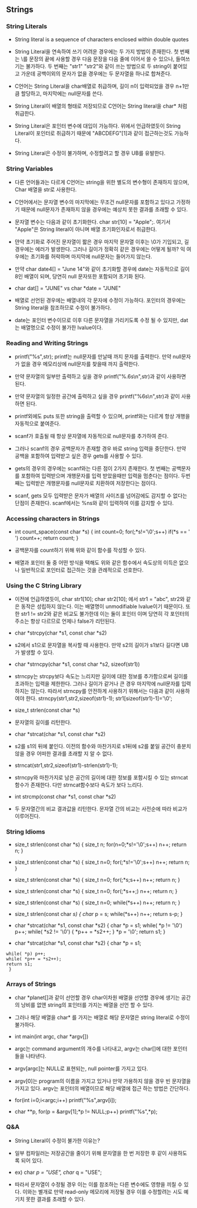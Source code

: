 ## Strings ##

### String Literals

   - String literal is a sequence of characters enclosed within double quotes

   - String Literal을 연속하여 쓰기 어려운 경우에는 두 가지 방법이 존재한다. 첫 번째는 \를 문장의 끝에 사용할 경우 다음 문장을 다음 줄에 이어서 쓸 수 있으나, 들여쓰기는 불가하다. 두 번째는 "str1" "str2"와 같이 쓰는 방법으로 두 string이 붙어있고 가운데 공백이외의 문자가 없을 경우에는 두 문자열을 하나로 합쳐준다.

   - C언어는 String Literal을 char배열로 취급하며, 길이 n이 입력되었을 경우 n+1만큼 할당하고, 마지막에는 null문자를 쓴다.

   - String Literal이 배열의 형태로 저장되므로 C언어는 String literal을 char* 처럼 취급한다.

   - String Literal은 포인터 변수에 대입이 가능하다. 위에서 언급하였듯이 String Literal이 포인터로 취급하기 때문에 "ABCDEFG"[1]과 같이 접근하는것도 가능하다.

   - String Literal은 수정이 불가하며, 수정할려고 할 경우 UB를 유발한다.

### String Variables

   - 다른 언어들과는 다르게 C언어는 string을 위한 별도의 변수형이 존재하지 않으며, Char 배열을 str로 사용한다.

   - C언어에서는 문자열 변수의 마지막에는 무조건 null문자를 포함하고 있다고 가정하기 때문에 null문자가 존재하지 않을 경우에는 예상치 못한 결과를 초래할 수 있다.

   - 문자열 변수는 다음과 같이 초기화한다. char str[10] = "Apple";. 여기서 "Apple"은 String literal이 아니며 배열 초기화인자로서 취급한다.

   - 먄약 초기화로 주어진 문자열이 짧은 경우 마지막 문자열 이후는 \0가 기입되고, 길 경우에는 에러가 발생한다. 그러나 길이가 정확히 같은 경우에는 어떻게 될까? 익 여우에는 초기화를 허락하며 마지막에 null문자는 들어가지 않는다.

   - 만약 char date4[] = "June 14"와 같이 초기화할 경우에 date는 자동적으로 길이 8인 배열이 되며, 당연히 null 문자또한 포함되어 초기화 된다.

   - char dat[] = "JUNE" vs char *date = "JUNE"

   - 배열로 선언된 경우에는 배열내의 각 문자에 수정이 가능하다. 포인터의 경우에는 String literal을 참조하므로 수정이 불가하다.

   - date는 포인터 변수이므로 이후 다른 문자열을 가리키도록 수정 될 수 있지만, dat는 배열명으로 수정이 불가한 lvalue이다.


### Reading and Writing Strings

   - printf("%s",str); printf는 null문자를 만날때 까지 문자를 출력한다. 만약 null문자가 없을 경우 메모리상에 null문자를 찾을때 까지 출력한다. 

   - 만약 문자열의 일부만 출력하고 싶을 경우 printf("%.6s\n",str)과 같이 사용하면 된다. 

   - 만약 문자열의 일정한 공간에 출력하고 싶을 경우 printf("%6s\n",str)과 같이 사용하면 된다. 

   - printf외에도 puts 또한 string을 출력할 수 있으며, printf와는 다르게 항상 개행을 자동적으로 붙여준다.

   - scanf가 호출될 때 항상 문자열에 자동적으로 null문자를 추가하여 준다.

   - 그러나 scanf의 경우 공백문자가 존재할 경우 바로 string 입력을 중단한다. 만약 공백을 포함하여 입력받고 싶은 경우 gets를 사용할 수 있다.

   - gets의 경우의 경우에는 scanf와는 다른 점이 2가지 존재한다. 첫 번째는 공백문자를 포함하여 입력받으며 개행문자를 입력 받았을때만 입력을 멈춘다는 점이다. 두번째는 입력받은 개행문자를 null문자로 치환하여 저장한다는 점이다.

   - scanf, gets 모두 입력받은 문자가 배열의 사이즈를 넘어감에도 감지할 수 없다는 단점이 존재한다. scanf에서는 %ns와 같이 입력하여 이를 감지할 수 있다.

### Accessing characters in Strings

   - int count_space(const char *s)
     {
	int count=0;
	for(;*s!='\0';s++)
	if(*s == ' ') count++;
	return count;
     }

   - 공백문자를 count하기 위해 위와 같이 함수를 작성할 수 있다.

   - 배열과 포인터 둘 중 어떤 방식을 택해도 위와 같은 함수에서 속도상의 이득은 없으나 일반적으로 포인터로 접근하는 것을 관례적으로 선호한다.


### Using the C String Library

   - 이전에 언급하였듯이, char str1[10]; char str2[10]; 에서 str1 = "abc", str2와 같은 동작은 성립하지 않는다. 이는 배열명이 unmodifiable lvalue이기 때문이다. 또한 str1 != str2와 같은 비교도 불가한데 이는 둘이 포인터 이며 당연히 각 포인터의 주소는 항상 다르므로 언제나 false가 리턴된다.
   
   - char *strcpy(char *s1, const char *s2)  
   - s2에서 s1으로 문자열을 복사할 때 사용한다. 만약 s2의 길이가 s1보다 길다면 UB가 발생할 수 있다. 

   - char *strncpy(char *s1, const char *s2, sizeof(str1))
   - strncpy는 strcpy보다 속도는 느리지만 길이에 대한 정보를 추가함으로써 길이를 초과하는 입력을 제한한다. 그러나 길이가 같거나 큰 경우 마지막에 null문자를 입력하지는 않는다. 따라서 strncpy를 안전하게 사용하기 위해서는 다음과 같이 사용하여야 한다. strncpy(str1,str2,sizeof(str1)-1); str1[sizeof(str1)-1]='\0'; 

   - size_t strlen(const char *s)
   - 문자열의 길이를 리턴한다.

   - char *strcat(char *s1, const char *s2)
   - s2를 s1의 뒤에 붙인다. 이전의 함수와 마찬가지로 s1뒤에 s2를 붙일 공간이 충분치 않을 경우 어떠한 결과를 초래할 지 알 수 없다.

   - strncat(str1,str2,sizeof(str1)-strlen(str1)-1);
   - strncpy와 마찬가지로 남은 공간의 길이에 대한 정보를 포함시킬 수 있는 strncat함수가 존재한다. 다만 strncat함수보다 속도가 보다 느리다.

   - int strcmp(const char *s1, const char *s2)
   - 두 문자열간의 비교 결과값을 리턴한다. 문자열 간의 비교는 사전순에 따라 비교가 이루어진다.

### String Idioms

   - size_t strlen(const char *s) {
	size_t n;
	for(n=0;*s!='\0';s++) n++;
	return n;
     }

   - size_t strlen(const char *s) {
	size_t n=0;
	for(;*s!='\0';s++) n++;
	return n;
     }

   - size_t strlen(const char *s) {
	size_t n=0;
	for(;*s;s++) n++;
	return n;
     }

   - size_t strlen(const char *s) {
	size_t n=0;
	for(;*s++;) n++;
	return n;
     }

   - size_t strlen(const char *s) {
	size_t n=0;
	while(*s++) n++;
	return n;
     }

   - size_t strlen(const char *s) {
	char* p = s;
	while(*s++) n++;
	return s-p;
     }

   - char *strcat(char *s1, const char *s2)
     {
	char *p = s1;
	while( *p != '\0') p++;
	while( *s2 != '\0') {
	       *p++ = *s2++;
	}
	*p = '\0';
	return s1;
     }

   - char *strcat(char *s1, const char *s2)
     {
	char *p = s1;

	while( *p) p++;
	while( *p++ = *s2++);
	return s1;
     }

### Arrays of Strings

   - char *planet[]과 같이 선언할 경우 char이차원 배열을 선언할 경우에 생기는 공간의 낭비를 없앤 string의 포인터를 가지는 배열을 선언 할 수 있다.

   - 그러나 해당 배열을 char* 를 가지는 배열로 해당 문자열은 string literal로 수정이 불가하다.
   
   - int main(int argc, char *argv[])

   - argc는 command argument의 개수를 나타내고, argv는 char[]에 대한 포인터들을 나타낸다.
   - argv[argc]는 NULL로 표현되는, null pointer를 가지고 있다.

   - argv[0]는 program의 이름을 가지고 있거나 만약 가용하지 않을 경우 빈 문자열을 가지고 있다. argv는 포인터의 배열이므로 해당 배열에 접근 하는 방법은 간단하다. 

   - for(int i=0;i<argc;i++) printf("%s",argv[i]);

   - char **p, for(p = &argv[1];*p != NULL;p++) printf("%s",*p);

### Q&A

   - String Literal이 수정이 불가한 이유는?

   - 일부 컴파일러는 저장공간을 줄이기 위해 문자열을 한 번 저장한 후 같이 사용하도록 되어 있다.
   - ex) char *p = "USE", char* q = "USE";
   - 따라서 문자열이 수정될 경우 이는 이를 참조하는 다른 변수에도 영향을 끼칠 수 있다. 이와는 별개로 만약 read-only 메모리에 저장될 경우 이를 수정할려는 시도 예기치 못한 결과를 초래할 수 있다.
